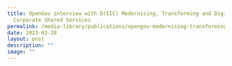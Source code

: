 ```yaml
---
title: OpenGov interview with D(SIC) Modernising, Transforming and Digitalising
  Corporate Shared Services
permalink: /media-library/publications/opengov-modernising-transforming-digitalising/
date: 2023-03-28
layout: post
description: ""
image: ""
---
```

